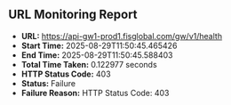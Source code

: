 ## URL Monitoring Report

- **URL:** https://api-gw1-prod1.fisglobal.com/gw/v1/health
- **Start Time:** 2025-08-29T11:50:45.465426
- **End Time:** 2025-08-29T11:50:45.588403
- **Total Time Taken:** 0.122977 seconds
- **HTTP Status Code:** 403
- **Status:** Failure
- **Failure Reason:** HTTP Status Code: 403
